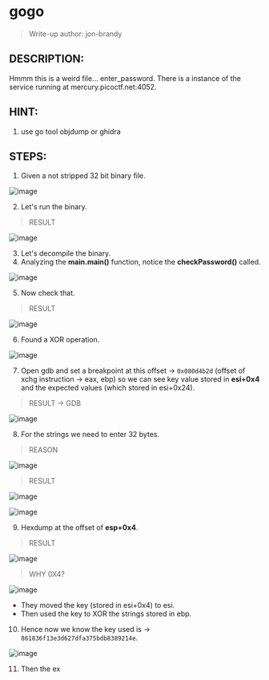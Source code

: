 # gogo
> Write-up author: jon-brandy
## DESCRIPTION:
Hmmm this is a weird file... enter_password. There is a instance of the service running at mercury.picoctf.net:4052.
## HINT:
1. use go tool objdump or ghidra
## STEPS:
1. Given a not stripped 32 bit binary file.

![image](https://user-images.githubusercontent.com/70703371/222879607-02ae53a9-ca9c-4bfe-a89c-3b2921a5e763.png)


2. Let's run the binary.

> RESULT

![image](https://user-images.githubusercontent.com/70703371/222879656-f9b34581-5262-404e-9c59-15b292194640.png)


3. Let's decompile the binary.
4. Analyzing the **main.main()** function, notice the **checkPassword()** called.

![image](https://user-images.githubusercontent.com/70703371/222879745-dfa0edf6-ab13-48d0-83c4-ba041bdafe00.png)


5. Now check that.

> RESULT

![image](https://user-images.githubusercontent.com/70703371/222879775-c4215fbb-404e-4fbb-959a-a4858848bc10.png)


6. Found a XOR operation.

![image](https://user-images.githubusercontent.com/70703371/222879915-5b76d520-1fd3-475c-9d91-24df13195c88.png)


7. Open gdb and set a breakpoint at this offset -> `0x080d4b2d` (offset of xchg instruction -> eax, ebp) so we can see key value stored in **esi+0x4** and the expected values (which stored in esi+0x24). 

> RESULT -> GDB

![image](https://user-images.githubusercontent.com/70703371/222880536-d4e17262-640d-46d0-8ecc-41db4fba9045.png)


8. For the strings we need to enter 32 bytes.

> REASON

![image](https://user-images.githubusercontent.com/70703371/222880545-e04d8140-eab9-45ab-a490-d3ff34ce0465.png)


> RESULT

![image](https://user-images.githubusercontent.com/70703371/222880573-71330045-3589-4174-8db3-9dbb12226a63.png)


![image](https://user-images.githubusercontent.com/70703371/222880591-07b9d6eb-ae8b-43a1-99c2-54307be61011.png)


9. Hexdump at the offset of **esp+0x4**.

> RESULT

![image](https://user-images.githubusercontent.com/70703371/222880626-dfa3236d-ecba-48e9-869b-7941ac475352.png)


> WHY 0X4?

![image](https://user-images.githubusercontent.com/70703371/222880665-21d22eb3-18b7-4656-a9d0-cf6bec252d2c.png)


- They moved the key (stored in esi+0x4) to esi.
- Then used the key to XOR the strings stored in ebp.

10. Hence now we know the key used is -> `861836f13e3d627dfa375bdb8389214e`.

![image](https://user-images.githubusercontent.com/70703371/222880710-5e1d3ee2-13ca-4e6c-824d-f15cba1708ac.png)


11. Then the ex





